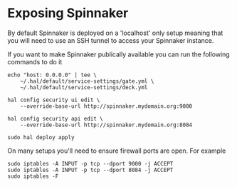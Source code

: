 # Exposing Spinnaker

By default Spinnaker is deployed on a 'localhost' only setup meaning 
that you will need to use an SSH tunnel to access your Spinnaker instance.

If you want to make Spinnaker publically available you can run the following commands to do it

```
echo "host: 0.0.0.0" | tee \
    ~/.hal/default/service-settings/gate.yml \
    ~/.hal/default/service-settings/deck.yml

hal config security ui edit \
    --override-base-url http://spinnaker.mydomain.org:9000

hal config security api edit \
    --override-base-url http://spinnaker.mydomain.org:8084
    
sudo hal deploy apply
```

On many setups you'll need to ensure firewall ports are open. For example

```
sudo iptables -A INPUT -p tcp --dport 9000 -j ACCEPT
sudo iptables -A INPUT -p tcp --dport 8084 -j ACCEPT
sudo iptables -F
```
